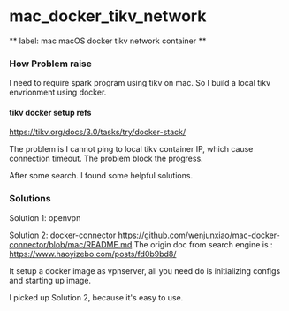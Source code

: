 # mac_docker_tikv_network
** label: mac macOS docker tikv network container **



### How Problem raise
I need to require spark program using tikv on mac. So I build a local tikv envrionment using docker.
#### tikv docker setup refs
https://tikv.org/docs/3.0/tasks/try/docker-stack/


The problem is I cannot ping to local tikv container IP, which cause connection timeout. The problem block the progress.

After some search. I found some helpful solutions.

### Solutions

Solution 1: openvpn


Solution 2: docker-connector
   https://github.com/wenjunxiao/mac-docker-connector/blob/mac/README.md
The origin doc from search engine is : https://www.haoyizebo.com/posts/fd0b9bd8/

It setup a docker image as vpnserver, all you need do is initializing configs and starting up image.


I picked up Solution 2, because it's easy to use.

